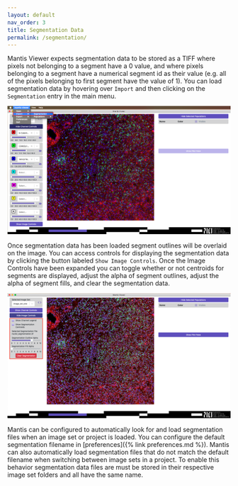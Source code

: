 ```yaml
---
layout: default
nav_order: 3
title: Segmentation Data
permalink: /segmentation/
---
```


Mantis Viewer expects segmentation data to be stored as a TIFF where pixels not belonging to a segment have a 0 value, and where pixels belonging to a segment have a numerical segment id as their value (e.g. all of the pixels belonging to first segment have the value of 1). You can load segmentation data by hovering over `Import` and then clicking on the `Segmentation` entry in the main menu.

![Segmentation Menu](images/segmentation_menu.png)

Once segmentation data has been loaded segment outlines will be overlaid on the image. You can access controls for displaying the segmentation data by clicking the button labeled `Show Image Controls`. Once the Image Controls have been expanded you can toggle whether or not centroids for segments are displayed, adjust the alpha of segment outlines, adjust the alpha of segment fills, and clear the segmentation data.

![Segmentation Controls](images/segmentation_controls.png)

Mantis can be configured to automatically look for and load segmentation files when an image set or project is loaded. You can configure the default segmentation filename in [preferences]({% link preferences.md %}). Mantis can also automatically load segmentation files that do not match the default filename when switching between image sets in a project. To enable this behavior segmentation data files are must be stored in their respective image set folders and all have the same name.
